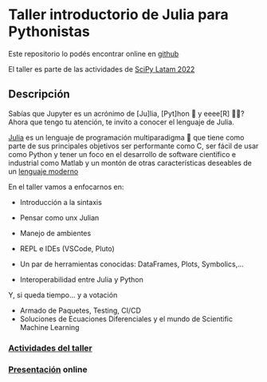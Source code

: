 # Taller introductorio de Julia para Pythonistas

Este repositorio lo podés encontrar online en [github](https://github.com/akielbowicz/scipy-latam-2022-taller-julia)

El taller es parte de las actividades de [SciPy Latam 2022](https://pythoncientifico.ar/)

## Descripción

Sabías que Jupyter es un acrónimo de [Ju]lia, [Pyt]hon 🐍 y eeee[R] 🏴‍☠️?
Ahora que tengo tu atención, te invito a conocer el lenguaje de Julia.

[Julia](https://julialang.org/) es un lenguaje de programación multiparadigma 🤔 que tiene como parte de sus principales objetivos ser performante como C, ser fácil de usar como Python y tener un foco en el desarrollo de software científico e industrial como Matlab y un montón de otras características deseables de un [lenguaje moderno](https://julialang.org/blog/2012/02/why-we-created-julia/)

En el taller vamos a enfocarnos en:

- Introducción a la sintaxis
- Pensar como unx Julian
- Manejo de ambientes
- REPL e IDEs (VSCode, Pluto)

- Un par de herramientas conocidas: DataFrames, Plots, Symbolics,...
- Interoperabilidad entre Julia y Python

Y, si queda tiempo... y a votación

- Armado de Paquetes, Testing, CI/CD
- Soluciones de Ecuaciones Diferenciales y el mundo de Scientific Machine Learning

### [Actividades del taller](./materiales_taller/README.md)

### [Presentación](https://cv.saxa.xyz/scipy-latam-2022-taller-julia/presentacion/export/index.html) online
